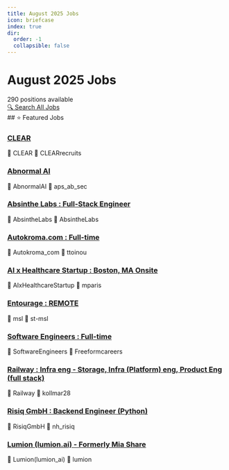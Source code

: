 ```yaml
---
title: August 2025 Jobs
icon: briefcase
index: true
dir:
  order: -1
  collapsible: false
---
```


# August 2025 Jobs

<div class="jobs-header">
  <div class="jobs-count">290 positions available</div>
  <a href="./all-jobs.html" class="search-all-button">🔍 Search All Jobs</a>
</div>
## ⭐ Featured Jobs

<div class="featured-jobs">
  <div class="featured-job">
    <h3><a href="/jobs/August-2025/CLEARrecruits-CLEAR">CLEAR</a></h3>
    <div class="job-meta">
      <span class="company">🏢 CLEAR</span>
      <span class="author">👤 CLEARrecruits</span>
    </div>
  </div>
  <div class="featured-job">
    <h3><a href="/jobs/August-2025/aps_ab_sec-AbnormalAI">Abnormal AI</a></h3>
    <div class="job-meta">
      <span class="company">🏢 AbnormalAI</span>
      <span class="author">👤 aps_ab_sec</span>
    </div>
  </div>
  <div class="featured-job">
    <h3><a href="/jobs/August-2025/AbsintheLabs-AbsintheLabs-Full-StackEngineer-Full-Time">Absinthe Labs : Full-Stack Engineer</a></h3>
    <div class="job-meta">
      <span class="company">🏢 AbsintheLabs</span>
      <span class="author">👤 AbsintheLabs</span>
    </div>
  </div>
  <div class="featured-job">
    <h3><a href="/jobs/August-2025/ttoinou-Autokroma_com-Full-time-HYBRIDREMOTEONSITE">Autokroma.com : Full-time</a></h3>
    <div class="job-meta">
      <span class="company">🏢 Autokroma_com</span>
      <span class="author">👤 ttoinou</span>
    </div>
  </div>
  <div class="featured-job">
    <h3><a href="/jobs/August-2025/mparis-AIxHealthcareStartup-Boston_MAOnsite-Full-time-EarlyEngineer">AI x Healthcare Startup : Boston, MA Onsite</a></h3>
    <div class="job-meta">
      <span class="company">🏢 AIxHealthcareStartup</span>
      <span class="author">👤 mparis</span>
    </div>
  </div>
  <div class="featured-job">
    <h3><a href="/jobs/August-2025/st-msl-Entourage-REMOTE-Full%E2%80%91time%2Bmeaningfulequity">Entourage : REMOTE</a></h3>
    <div class="job-meta">
      <span class="company">🏢 msl</span>
      <span class="author">👤 st-msl</span>
    </div>
  </div>
  <div class="featured-job">
    <h3><a href="/jobs/August-2025/Freeformcareers-SoftwareEngineers-Full-time-Onsite-Hawthorne_CA(LosAngelesCounty)">Software Engineers : Full-time</a></h3>
    <div class="job-meta">
      <span class="company">🏢 SoftwareEngineers</span>
      <span class="author">👤 Freeformcareers</span>
    </div>
  </div>
  <div class="featured-job">
    <h3><a href="/jobs/August-2025/kollmar28-Railway-Infraeng-Storage_Infra(Platform)eng_ProductEng(fullstack)-REMOTE(Worldwide)">Railway : Infra eng - Storage, Infra (Platform) eng, Product Eng (full stack)</a></h3>
    <div class="job-meta">
      <span class="company">🏢 Railway</span>
      <span class="author">👤 kollmar28</span>
    </div>
  </div>
  <div class="featured-job">
    <h3><a href="/jobs/August-2025/nh_risiq-RisiqGmbH-BackendEngineer(Python)-%E2%82%AC55k%E2%80%93%E2%82%AC85k-Full-timeorpart-timeWehelpbanksandfinancia">Risiq GmbH : Backend Engineer (Python)</a></h3>
    <div class="job-meta">
      <span class="company">🏢 RisiqGmbH</span>
      <span class="author">👤 nh_risiq</span>
    </div>
  </div>
  <div class="featured-job">
    <h3><a href="/jobs/August-2025/lumion-Lumion(lumion_ai)-FormerlyMiaShare">Lumion (lumion.ai) - Formerly Mia Share</a></h3>
    <div class="job-meta">
      <span class="company">🏢 Lumion(lumion_ai)</span>
      <span class="author">👤 lumion</span>
    </div>
  </div>
</div>